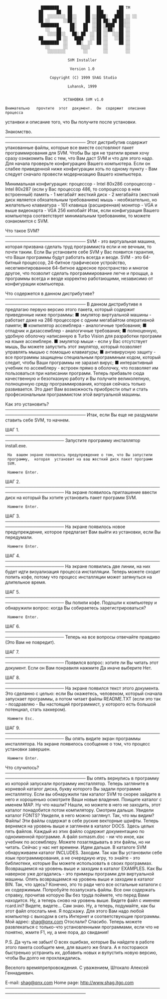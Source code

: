 

                    ████████    ██      ██   ██        ██ TM
                   ██      ██   ██      ██   ███      ███
                   ██  ░░░░░░░░ ██░░    ██ ░░████░   ████ ░░ ░░
                   ██ ░░      ░░██░░    ██ ░░██ ██░ ██ ██░░░
                    ████████     ██░   ██  ░░██ ░████  ██░░░
                      ░░   ██    ██░   ██  ░░██ ░░██░  ██ ░░
                       ░░░░██░░   ██░ ██  ░░ ██ ░░  ░░░██ ░░
                   ██      ██ ░░   ████   ░░ ██ ░░   ░░██ ░░
                    ████████  ░░    ██░  ░░  ██ ░░     ██ ░░
                      ░░      ░░      ░░░░      ░░        ░░
                       ░░░░░░░░        ░░       ░░        ░░

                                SVM Installer

                                 Version 1.0

                        Copyright (C) 1999 ShAG Studio

                                Luhansk, 1999


                              УСТАНОВКА SVM v1.0

    Внимательно   прочтите  этот  документ.  Он  содержит  описание  процесса
 устанвки и описание того, что Вы получите после установки.


 Знакомство.
 ────────────────────────────────────────────────────────────────────────────
    Этот   дистрибутив   содержит   упакованные  файлы,  которые  все  вместе
 состовляют  пакет  программирования  для  SVM. Чтобы Вы зря не тратили время
 хочу сразу ознакомить Вас с тем, что Вам даст SVM и что для этого надо.
    Для  начала  проверьте  конфигурацию  Вашего  компьютера.  Если он слабее
 приведенной  ниже  конфигурации  хоть по одному пункту - Вам следует сначало
 провести модернизацию Вашего компьютера.

 Минимальная конфигурация:
  процессор    - Intel 80x286
  сопроцессор  - Intel 80x287 (если у Вас процессор 486, то
                 сопроцессор в нем встроенный)
  память       - 1 мегабайт
  жесткий диск - 2 мегабайта (жесткий диск является обязательным
                 требованием)
  мышь         - необязательно, но желательно
  клавиатура   - 101 клавиша (расширенная)
  монитор      - VGA и выше
  видеокарта   - VGA 256 килобайт
    Итак,  если  конфигурация  Вашего  компьютера  соответствует  минимальным
 требованиям, то можете ознакомится с SVM.



 Что такое SVM?
 ────────────────────────────────────────────────────────────────────────────
    SVM  - это виртуальная машина, которая призвана сделать труд программиста
 если и не вечным, то почти таким.
    Если  Вы  установите себе SVM у Вас появится гарантия, что Ваши программы
 будут работать всегда и везде.
    SVM   -   это  64-битный  процессор,  24-битное  графическое  устройство,
 несегментированное  64-битное  адресное  пространство  и  многое другое, что
 позволит сделать программирование легче и прощще, а программы всегда и везде
 корректно работающими, независимо от конфигурации компьютера.



 Что содержется в данном дистрибутиве?
 ────────────────────────────────────────────────────────────────────────────
    В  данном  дистрибутиве  я  предлагаю первую версию этого пакета, который
 содержит приведенные ниже программы:
  ■ эмулятор  виртуальной  машины  -  работает даже на 286 процессоре с одним
 мегабайтом оперативной памяти;
  ■ компилятор ассемблера  -  аналогичные требования;
  ■ отладчик и дизассемблер - аналогичные требования;
  ■ полноценную,  удобную  оболочку  написанную в Turbo Vision для разработки
 программ на языке ассемблере.
  ■ эмулятор  мыши  -  если  у Вас отсутствует мышь, Вы можете запустить этот
 эмулятор, который позволяет управлять мышью с помощью клавиатуры;
  ■ антивирусную   защиту  -  все  программы защищены специальным программным
 кодом, который следит, чтобы Ваши программы не заразил вирус;
  ■ интерактивный  учебник  по  ассемблеру  -  встроен  прямо в оболочку, что
 позволяет им пользоваться при написании программ.
    Теперь  прибавьте  сюда  качественную  и безотказную работу и Вы получите
 великолепную,  полноценную  среду  программирования,  которая сейчась только
 развивается.   Это   дает   Вам   возможность   приобрести   опыт   и  стать
 професиональным программистом этой виртуальной машины.



 Как это установить?
 ────────────────────────────────────────────────────────────────────────────
 Итак, если Вы еще не раздумали ставить себе SVM, то начнем.

 ШАГ 1.
 ─────────────────────────────────────────────────────────────────────
     Запустите программу инсталлятор install.exe.

     На  вашем экране появилось предупреждение о том, что Вы запустили
     программу,  которая  установит на ваш жесткий диск пакет программ
     SVM.

     Нажмите Enter.

 ШАГ 2.
 ─────────────────────────────────────────────────────────────────────
     На  экране появилось приглашение ввести диск на который Вы хотите
     установить пакет программ SVM.

     Нажмите Enter.

 ШАГ 3.
 ─────────────────────────────────────────────────────────────────────
     На  экране появилось новое предупреждение, которое предлагает Вам
     выйти из установки, если Вы передумали.

     Нажмите Enter.

 ШАГ 4.
 ─────────────────────────────────────────────────────────────────────
     На  экране  появились  две  линии, на них будет идти визуализация
     процесса  инсталляции.  Теперь  можете сходит попить кофе, потому
     что процесс инсталляции может затянуться на длительное время.

 ШАГ 5.
 ─────────────────────────────────────────────────────────────────────
     Вы  попили  кофе. Подошли к компьютеру и обнаружили вопрос: когда
     Вы собираетесь зарегистрироваться?

     Нажмите Enter.

 ШАГ 6.
 ─────────────────────────────────────────────────────────────────────
     Теперь на все вопросы отвечайте правдиво (Это Вам не повредит).
 
 ШАГ 7.
 ─────────────────────────────────────────────────────────────────────
     Появился  вопрос:  хотите ли Вы читать этот документ. Если он Вам
     понравиля нажмите Да иначе выберите Нет.
 
 ШАГ 8.
 ─────────────────────────────────────────────────────────────────────
     На  экране  появился текст этого документа. Это сделанно с целью:
     если   Вы   окажетесь,   человеком,   который  сначала  запускает
     программы,  а  потом  читает  файлы  README.TXT  (если  это так -
     поздравляю  -  Вы  настоящий программист, у которого есть большой
     потенциал, стать хаккером).

     Нажмите Esc.

 ШАГ 9.
 ─────────────────────────────────────────────────────────────────────
     Вы опять видите экран программы инсталлятора. На экране появилось
     сообщение о том, что процесс установки завершен.

     Нажмите Enter.



 Что случилось?
 ────────────────────────────────────────────────────────────────────────────
  Вы опять вернулись в программу из которой запускали программу инсталлятор.
  Теперь  загляните   в  корневой  каталог  диска,  букву  которого Вы задали
 программе инсталлятоу.
  Если  вы  обнаружили  там каталог SVM то скорее зайдите в него и хорошенько
 осмотрите Ваши новые владения.
  Поищите каталог с именем MAP.
  Ну что нашли?
  Нашли,  но  можете  в  него  не  заходить,  этот  каталог понадобится потом
 компилятору.
  Смотрим дальше.
  Увидели каталог FONTS?
  Увидели, в него можно заглянут.
  Так,  что  мы  видим?
  Файлы!  Эти  файлы  содержат в себе руские векторные шрифты.
  Теперь вернемся на уровень выше и заглянем в каталог DOCS.
  Здесь  целых  пять  файлов. Каждый из  этих файло содержит  документацию по
 одноименной  программе.  А  файл  svmasm.doc  -  ни что иное, как учебник по
 ассемблеру. Можете позаглядывать в эти файлы, но ни читать. Сейчас у нас нет
 времени.
  Идем дальше. В каталоге SVM обнаруживаем каталог INCLUDES. Заходим.
  Так  как  Вы установили себе язык программирования, а не очередную игру, то
 знайте   -   это   библиотеки,   которые  Вы  можете  использовать  в  своих
 программах.
  Возвращаемся на уровень выше и заходим в каталог EXAMPLES.
  Как  Вы  наверное  уже  догадались  -  это примеры программ для виртуальной
 машины.
  Опять возвращаемся на уровень выше и заходим в каталог BIN.
  Так,  что  здесь?
  Конечно,  это  то  ради   чего  все  остальные   каталоги  с их содержимым.
 Попробуйте позапускать файлы. Все они содержать справку, прочитав которую Вы
 без труда поймете, что перед Вами находится.
  Ну, а теперь сново на уровень выше.
  Видете файл с именем rcard.ini? Видете, видете... Сам знаю.
  Ну, а  теперь,  подумайте,  как  бы этот файл отослать мне. Я подскажу. Для
 этого  Вам  надо любой компьютер с выходом в сеть Интернет и соответствующие
 программы. Мой адрес: shag@qnx.com
  Отослали?
  Спасибо.   Теперь   можете   развлекаться   с   только-что   установленными
 программами, если что не понятно, жмите F1, ну, а мне пора, до свидания!

  P.S.  Да  чуть  не забыл! О всех ошибках, которые Вы найдете в работе этого
 пакета  сообщите  мне,  для  вашего  же  блага.  А  я  постораюся быстренько
 устранить  их,  добавить  новых  и вупустить новую версию, чтобы Вы долго не
 прохлаждались.


 Веселого времяпрепровождения. С уважением, Штокало Алексей Геннадиевич.

 E-mail: shag@qnx.com
 Home page: http://www.shag.itgo.com
 ────────────────────────────────────────────────────────────────────────────